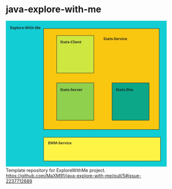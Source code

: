 # java-explore-with-me
![project.png](stats-service%2Fstats-server%2Fsrc%2Fmain%2Fresources%2Fstatic%2Fproject.png)
Template repository for ExploreWithMe project.
https://github.com/MaXM91/java-explore-with-me/pull/5#issue-2237712689
